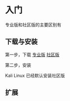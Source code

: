 # 入门
专业版和社区版的主要区别有
## 下载与安装
第一步，下载
[专业版](https://portswigger.net/burp/releases/professional/latest) [社区版](https://portswigger.net/burp/releases/community/latest)

第二步，安装

Kali Linux 已经默认安装社区版
## 扩展
